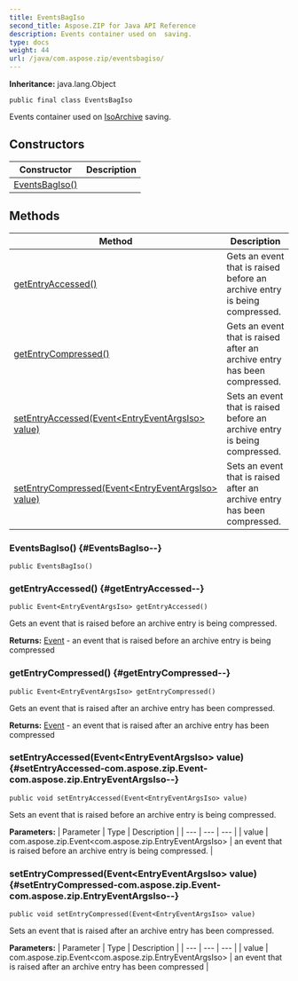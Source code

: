 ```yaml
---
title: EventsBagIso
second_title: Aspose.ZIP for Java API Reference
description: Events container used on  saving.
type: docs
weight: 44
url: /java/com.aspose.zip/eventsbagiso/
---
```


**Inheritance:**
java.lang.Object
```
public final class EventsBagIso
```

Events container used on [IsoArchive](../../com.aspose.zip/isoarchive) saving.
## Constructors

| Constructor | Description |
| --- | --- |
| [EventsBagIso()](#EventsBagIso--) |  |
## Methods

| Method | Description |
| --- | --- |
| [getEntryAccessed()](#getEntryAccessed--) | Gets an event that is raised before an archive entry is being compressed. |
| [getEntryCompressed()](#getEntryCompressed--) | Gets an event that is raised after an archive entry has been compressed. |
| [setEntryAccessed(Event&lt;EntryEventArgsIso&gt; value)](#setEntryAccessed-com.aspose.zip.Event-com.aspose.zip.EntryEventArgsIso--) | Sets an event that is raised before an archive entry is being compressed. |
| [setEntryCompressed(Event&lt;EntryEventArgsIso&gt; value)](#setEntryCompressed-com.aspose.zip.Event-com.aspose.zip.EntryEventArgsIso--) | Sets an event that is raised after an archive entry has been compressed. |
### EventsBagIso() {#EventsBagIso--}
```
public EventsBagIso()
```


### getEntryAccessed() {#getEntryAccessed--}
```
public Event<EntryEventArgsIso> getEntryAccessed()
```


Gets an event that is raised before an archive entry is being compressed.

**Returns:**
[Event](../../com.aspose.zip/event) - an event that is raised before an archive entry is being compressed
### getEntryCompressed() {#getEntryCompressed--}
```
public Event<EntryEventArgsIso> getEntryCompressed()
```


Gets an event that is raised after an archive entry has been compressed.

**Returns:**
[Event](../../com.aspose.zip/event) - an event that is raised after an archive entry has been compressed
### setEntryAccessed(Event&lt;EntryEventArgsIso&gt; value) {#setEntryAccessed-com.aspose.zip.Event-com.aspose.zip.EntryEventArgsIso--}
```
public void setEntryAccessed(Event<EntryEventArgsIso> value)
```


Sets an event that is raised before an archive entry is being compressed.

**Parameters:**
| Parameter | Type | Description |
| --- | --- | --- |
| value | com.aspose.zip.Event&lt;com.aspose.zip.EntryEventArgsIso&gt; | an event that is raised before an archive entry is being compressed. |

### setEntryCompressed(Event&lt;EntryEventArgsIso&gt; value) {#setEntryCompressed-com.aspose.zip.Event-com.aspose.zip.EntryEventArgsIso--}
```
public void setEntryCompressed(Event<EntryEventArgsIso> value)
```


Sets an event that is raised after an archive entry has been compressed.

**Parameters:**
| Parameter | Type | Description |
| --- | --- | --- |
| value | com.aspose.zip.Event&lt;com.aspose.zip.EntryEventArgsIso&gt; | an event that is raised after an archive entry has been compressed |

